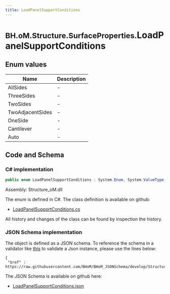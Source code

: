 ```yaml
---
title: LoadPanelSupportConditions
---
```


# <small>BH.oM.Structure.SurfaceProperties.</small>**LoadPanelSupportConditions**



## Enum values

| Name            | Description                                                    |
|-----------------|----------------------------------------------------------------|
| AllSides |  -  |
| ThreeSides |  -  |
| TwoSides |  -  |
| TwoAdjacentSides |  -  |
| OneSide |  -  |
| Cantilever |  -  |
| Auto |  -  |


## Code and Schema

### C# implementation

``` C# title="C#"
public enum LoadPanelSupportConditions : System.Enum, System.ValueType, System.IComparable, System.ISpanFormattable, System.IFormattable, System.IConvertible
```

Assembly: Structure_oM.dll

The enum is defined in C#. The class definition is available on github:

- [LoadPanelSupportConditions.cs](https://github.com/BHoM/BHoM/blob/develop/Structure_oM/SurfaceProperties\Enums\LoadPanelSupportConditions.cs)

All history and changes of the class can be found by inspection the history.
### JSON Schema implementation

The object is defined as a JSON schema. To reference the schema in a validator like [this](https://www.jsonschemavalidator.net/) to validate a Json instance, please use the lines below:

``` { .json .copy .select } title="JSON Schema"
{
 "$ref" : https://raw.githubusercontent.com/BHoM/BHoM_JSONSchema/develop/Structure_oM/SurfaceProperties/LoadPanelSupportConditions.json}
```

The JSON Schema is available on github here:

- [LoadPanelSupportConditions.json](https://github.com/BHoM/BHoM_JSONSchema/blob/develop/Structure_oM/SurfaceProperties/LoadPanelSupportConditions.json)
